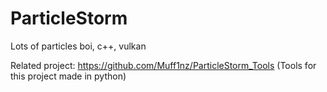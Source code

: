 # ParticleStorm
Lots of particles boi, c++, vulkan

Related project: https://github.com/Muff1nz/ParticleStorm_Tools (Tools for this project made in python)
